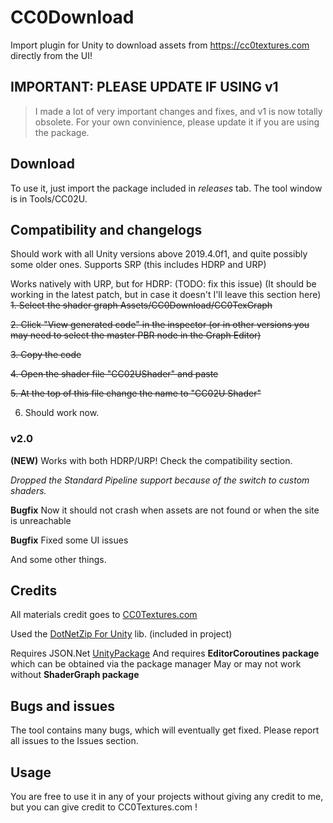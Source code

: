 
# CC0Download
Import plugin for Unity to download assets from https://cc0textures.com directly from the UI!

## IMPORTANT: PLEASE UPDATE IF USING v1
> I made a lot of very important changes and fixes, and v1 is now totally obsolete. For your own convinience, please update it if you are using the package.

## Download
To use it, just import the package included in *releases* tab. The tool window is in Tools/CC02U.

## Compatibility and changelogs
Should work with all Unity versions above 2019.4.0f1, and quite possibly some older ones. Supports SRP (this includes HDRP and URP)

Works natively with URP, but for HDRP: (TODO: fix this issue) (It should be working in the latest patch, but in case it doesn't I'll leave this section here)
~~1. Select the shader graph Assets/CC0Download/CC0TexGraph~~

~~2. Click "View generated code" in the inspector (or in other versions you may need to select the master PBR node in the Graph Editor)~~

~~3. Copy the code~~

~~4. Open the shader file "CC02UShader" and paste~~

~~5. At the top of this file change the name to "CC02U Shader"~~

6. Should work now.

### v2.0
**(NEW)** Works with both HDRP/URP! Check the compatibility section.

*Dropped the Standard Pipeline support because of the switch to custom shaders.*

**Bugfix** Now it should not crash when assets are not found or when the site is unreachable

**Bugfix** Fixed some UI issues

And some other things.

## Credits
All materials credit goes to [CC0Textures.com](https://cc0textures.com)

Used the [DotNetZip For Unity](https://github.com/r2d2rigo/dotnetzip-for-unity) lib. (included in project)

Requires JSON.Net [UnityPackage](https://github.com/jilleJr/Newtonsoft.Json-for-Unity)
And requires **EditorCoroutines package** which can be obtained via the package manager
May or may not work without **ShaderGraph package** 

## Bugs and issues
The tool contains many bugs, which will eventually get fixed. Please report all issues to the Issues section.

## Usage
You are free to use it in any of your projects without giving any credit to me, but you can give credit to CC0Textures.com !
